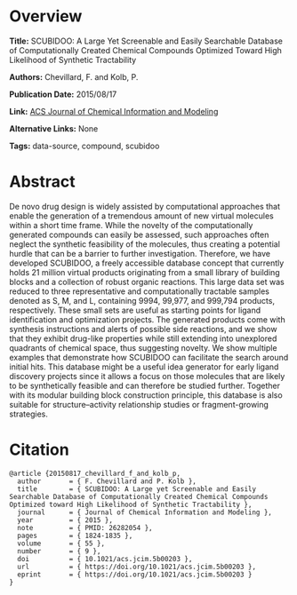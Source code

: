 # Overview
**Title:**
SCUBIDOO: A Large Yet Screenable and Easily Searchable Database of Computationally Created Chemical Compounds Optimized Toward High Likelihood of Synthetic Tractability

**Authors:**
Chevillard, F. and Kolb, P.

**Publication Date:**
2015/08/17

**Link:**
[ACS Journal of Chemical Information and Modeling](https://pubs.acs.org/doi/10.1021/acs.jcim.5b00203)

**Alternative Links:**
None

**Tags:**
data-source, compound, scubidoo


# Abstract
De novo drug design is widely assisted by computational approaches that enable the generation of a tremendous amount of new virtual molecules within a short time frame.
While the novelty of the computationally generated compounds can easily be assessed, such approaches often neglect the synthetic feasibility of the molecules, thus creating a potential hurdle that can be a barrier to further investigation.
Therefore, we have developed SCUBIDOO, a freely accessible database concept that currently holds 21 million virtual products originating from a small library of building blocks and a collection of robust organic reactions.
This large data set was reduced to three representative and computationally tractable samples denoted as S, M, and L, containing 9994, 99,977, and 999,794 products, respectively.
These small sets are useful as starting points for ligand identification and optimization projects.
The generated products come with synthesis instructions and alerts of possible side reactions, and we show that they exhibit drug-like properties while still extending into unexplored quadrants of chemical space, thus suggesting novelty.
We show multiple examples that demonstrate how SCUBIDOO can facilitate the search around initial hits.
This database might be a useful idea generator for early ligand discovery projects since it allows a focus on those molecules that are likely to be synthetically feasible and can therefore be studied further.
Together with its modular building block construction principle, this database is also suitable for structure–activity relationship studies or fragment-growing strategies.


# Citation
```
@article {20150817_chevillard_f_and_kolb_p,
  author       = { F. Chevillard and P. Kolb },
  title        = { SCUBIDOO: A Large yet Screenable and Easily Searchable Database of Computationally Created Chemical Compounds Optimized toward High Likelihood of Synthetic Tractability },
  journal      = { Journal of Chemical Information and Modeling },
  year         = { 2015 },
  note         = { PMID: 26282054 },
  pages        = { 1824-1835 },
  volume       = { 55 },
  number       = { 9 },
  doi          = { 10.1021/acs.jcim.5b00203 },
  url          = { https://doi.org/10.1021/acs.jcim.5b00203 },
  eprint       = { https://doi.org/10.1021/acs.jcim.5b00203 }
}
```
